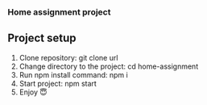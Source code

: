 ### Home assignment project

## Project setup

1. Clone repository: git clone url
2. Change directory to the project: cd home-assignment
3. Run npm install command: npm i
4. Start project: npm start
5. Enjoy 😇
